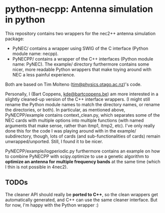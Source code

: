 # python-necpp: Antenna simulation in python

This repository contains two wrappers for the nec2++ antenna simulation package:

* PyNEC/ contains a wrapper using SWIG of the C interface (Python module name: necpp).
* PyNECPP/ contains a wrapper of the C++ interfaces (Python module name: PyNEC). The example/ directory furthermore contains some nicer, more readable Python wrappers that make toying around with NEC a less painful experience.

Both are based on Tim Molteno (tim@physics.otago.ac.nz)'s code.

Personally, I (Bart Coppens, kde@bartcoppens.be) am more interested in a slightly cleaned-up version of the C++ interface wrappers. (I might still rename the Python module names to match the directory names, or rename the directories, or both). In particular, as mentioned above, PyNECPP/example contains context_clean.py, which separates some of the NEC cards with multiple options into multiple functions (with named arguments that make sense, rather than itmp1, itmp2, etc). I've only really done this for the code I was playing around with in the example/ subdirectory, though, lots of cards (and sub-functionalities of cards) remain unwrapped/unported. Still, I found it to be nicer.

PyNECPP/example/logperiodic.py furthermore contains an example on how to combine PyNECPP with scipy.optimize to use a genetic algorithm to **optimize an antenna for multiple frequency bands** at the same time (which I thin is not possible in 4nec2).

## TODOs
The cleaner API should really be **ported to C++**, so the clean wrappers get automatically generated, and C++ can use the same cleaner interface. But for now, I'm happy with the Python wrapper :)
